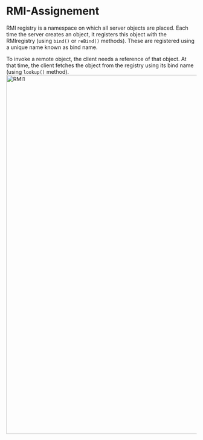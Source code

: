 # RMI-Assignement
RMI registry is a namespace on which all server objects are placed. Each time the server creates an object, it registers this object with the RMIregistry (using `bind()` or `reBind()` methods). These are registered using a unique name known as bind name.

To invoke a remote object, the client needs a reference of that object. At that time, the client fetches the object from the registry using its bind name (using `lookup()` method).
<img width="949" alt="RMI1" src="https://user-images.githubusercontent.com/92988830/152685344-7f568c3c-f0e4-40c7-b6cb-6ac4a08ddf1e.png">
